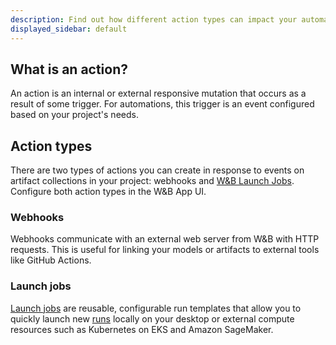 ```yaml
---
description: Find out how different action types can impact your automations.
displayed_sidebar: default
---
```


## What is an action?
An action is an internal or external responsive mutation that occurs as a result of some trigger. For automations, this trigger is an event configured based on your project's needs. 


## Action types
There are two types of actions you can create in response to events on artifact collections in your project: webhooks and [W&B Launch Jobs](../launch/intro.md). Configure both action types in the W&B App UI.

### Webhooks
Webhooks communicate with an external web server from W&B with HTTP requests. This is useful for linking your models or artifacts to external tools like GitHub Actions.

### Launch jobs
 [Launch jobs](../launch/create-launch-job.md) are reusable, configurable run templates that allow you to quickly launch new [runs](../runs/intro.md) locally on your desktop or external compute resources such as Kubernetes on EKS and Amazon SageMaker. 